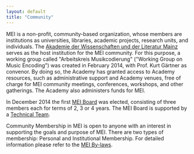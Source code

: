 ```yaml
---
layout: default
title: "Community"
---
```


MEI is a non-profit, community-based organization, whose members are institutions as universities, libraries, academic projects, research units, and individuals. The [Akademie der Wissenschaften und der Literatur Mainz](http://www.adwmainz.de/startseite.html "Mainz Akademie") serves as the host institution for the MEI community. For this purpose, a working group called "Arbeitskreis Musikcodierung" ("Working Group on Music Encoding") was created in February 2014, with Prof. Kurt Gärtner as convenor. By doing so, the Academy has granted access to Academy resources, such as administrative support and Academy venues, free of charge for MEI community meetings, conferences, workshops, and other gatherings. The Academy also administers funds for MEI.

In December 2014 the first [MEI Board](http://music-encoding.org/community/mei-organization/mei-board/ "MEI Board") was elected, consisting of three members each for terms of 2, 3 or 4 years. The MEI Board is supported by a [Technical Team](http://music-encoding.org/community/mei-organization/technical-team/ "Technical Team").

Community Membership in MEI is open to anyone with an interest in supporting the goals and purpose of MEI. There are two types of membership: Personal and Institutional Membership. For detailed information please refer to the [MEI By-laws](http://music-encoding.org/community/mei-organization/mei-by-laws/ "By-laws").